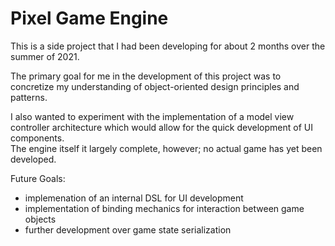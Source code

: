 # Pixel Game Engine

This is a side project that I had been developing for about 2 months over the summer of 2021.  

The primary goal for me in the development of this project was to concretize my understanding of object-oriented design principles and patterns.

I also wanted to experiment with the implementation of a model view controller architecture which would allow for the quick development of UI components.  
The engine itself it largely complete, however; no actual game has yet been developed.

Future Goals:
- implemenation of an internal DSL for UI development
- implementation of binding mechanics for interaction between game objects
- further development over game state serialization
